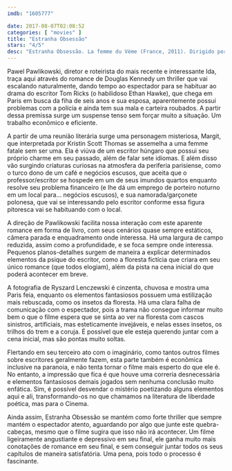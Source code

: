 ```yaml
---
imdb: "1605777"

date: 2017-08-07T02:08:52
categories: [ "movies" ]
title: "Estranha Obsessão"
stars: "4/5"
desc: "Estranha Obsessão. La femme du Vème (France, 2011). Dirigido por Pawel Pawlikowski. Escrito por Douglas Kennedy, Pawel Pawlikowski. Com Ethan Hawke (Tom Ricks), Kristin Scott Thomas (Margit), Joanna Kulig (Ania), Samir Guesmi (Sezer), Delphine Chuillot (Nathalie), Julie Papillon (Chloé), Geoffrey Carey (Laurent), Mamadou Minte (Omar), Mohamed Aroussi (Moussa)."
---
```

Pawel Pawlikowski, diretor e roteirista do mais recente e interessante Ida, traça aqui através do romance de Douglas Kennedy um thriller que vai escalando naturalmente, dando tempo ao espectador para se habituar ao drama do escritor Tom Ricks (o habilidoso Ethan Hawke), que chega em Paris em busca da fiha de seis anos e sua esposa, aparentemente possui problemas com a polícia e ainda tem sua mala e carteira roubados. A partir dessa premissa surge um suspense tenso sem forçar muito a situação. Um trabalho econômico e eficiente.

A partir de uma reunião literária surge uma personagem misteriosa, Margit, que interpretada por Kristin Scott Thomas se assemelha a uma femme fatale sem ser uma. Ela é viúva de um escritor húngaro que possui seu próprio charme em seu passado, além de falar sete idiomas. E além disso vão surgindo criaturas curiosas na atmosfera da periferia parisiense, como o turco dono de um café e negócios escusos, que aceita que o professor/escritor se hospede em um de seus imundos quartos enquanto resolve seu problema financeiro (e lhe dá um emprego de porteiro noturno em um local para... negócios escusos), e sua namorada/garçonete polonesa, que vai se interessando pelo escritor conforme essa figura pitoresca vai se habituando com o local.

A direção de Pawlikowski facilita nossa interação com este aparente romance em forma de livro, com seus cenários quase sempre estáticos, câmera parada e enquadramento onde interessa. Há uma largura de campo reduzida, assim como a profundidade, e se foca sempre onde interessa. Pequenos planos-detalhes surgem de maneira a explicar determinados elementos da psique do escritor, como a floresta fictícia que criara em seu único romance (que todos elogiam), além da pista na cena inicial do que poderá acontecer em breve.

A fotografia de Ryszard Lenczewski é cinzenta, chuvosa e mostra uma Paris feia, enquanto os elementos fantasiosos possuem uma estilização mais rebuscada, como os insetos da floresta. Há uma clara falha de comunicação com o espectador, pois a trama não consegue informar muito bem o que o filme espera que se sinta ao ver na floresta com cascos sinistros, artificiais, mas esteticamente invejáveis, e nelas esses insetos, os trilhos do trem e a coruja. É possível que ele esteja querendo juntar com a cena inicial, mas são pontas muito soltas.

Flertando em seu terceiro ato com o imaginário, como tantos outros filmes sobre escritores geralmente fazem, esta parte também é econômica inclusive na paranoia, e não tenta tornar o filme mais esperto do que ele é. No entanto, a impressão que fica é que houve uma correria desnecessária e elementos fantasiosos demais jogados sem nenhuma conclusão muito enfática. Sim, é possível desvendar o mistério poetizando alguns elementos aqui e ali, transformando-os no que chamamos na literatura de liberdade poética, mas para o Cinema.

Ainda assim, Estranha Obsessão se mantém como forte thriller que sempre mantém o espectador atento, aguardando por algo que junte este quebra-cabeças, mesmo que o filme sugira que isso não irá acontecer. Um filme ligeiramente angustiante e depressivo em seu final, ele ganha muito mais conotações de romance em seu final, e sem conseguir juntar todos os seus capítulos de maneira satisfatória. Uma pena, pois todo o processo é fascinante.
